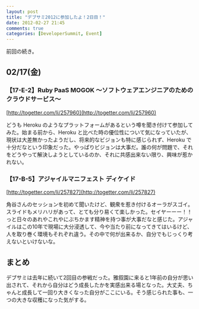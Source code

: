 ```yaml
---
layout: post
title: "デブサミ2012に参加したよ！2日目！"
date: 2012-02-27 21:45
comments: true
categories: [DeveloperSummit, Event]
---
```


前回の続き。

<!-- more -->

## 02/17(金)

### 【17-E-2】Ruby PaaS MOGOK ～ソフトウェアエンジニアのためのクラウドサービス～

[http://togetter.com/li/257960](http://togetter.com/li/257960)

どうも Heroku のようなプラットフォームがあるという噂を聞き付けて参加してみた。始まる前から、Heroku と比べた時の優位性について気になっていたが、現状は大差無かったようだし、将来的なビジョンも特に感じられず、Heroku で十分だなという印象だった。やっぱりビジョンは大事だ。誰の何が問題で、それをどうやって解決しようとしているのか、それに共感出来ない限り、興味が惹かれない。

### 【17-B-5】アジャイルマニフェスト ディケイド

[http://togetter.com/li/257827](http://togetter.com/li/257827)

角谷さんのセッションを初めて聞いたけど、観衆を惹き付けるオーラがスゴイ。スライドもメリハリがあって、とても分り易くて楽しかった。セイヤーーー！！っと日々のあれやこれやにぶちかます精神を持つ事が大事だなと感じた。アジャイルはこの10年で現場に大分浸透して、今や当たり前になってきてはいるけど、人を取り巻く環境もそれぞれ違う。その中で何が出来るか、自分でもじっくり考えないといけないな。

## まとめ

デブサミは去年に続いて2回目の参戦だった。雅叙園に来ると1年前の自分が思い出されて、それから自分はどう成長したかを実感出来る場となった。大丈夫、ちゃんと成長して一回り大きくなった自分がここにいる。そう感じられた事も、一つの大きな収穫になった気がする。
